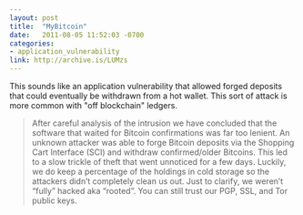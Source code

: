 ```yaml
---
layout: post
title:  "MyBitcoin"
date:   2011-08-05 11:52:03 -0700
categories:
- application_vulnerability
link: http://archive.is/LUMzs
---
```

This sounds like an application vulnerability that allowed forged deposits that could eventually be withdrawn from a hot wallet. This sort of attack is more common with "off blockchain" ledgers.

>After careful analysis of the intrusion we have concluded that the software that waited for Bitcoin confirmations was far too lenient. An unknown attacker was able to forge Bitcoin deposits via the Shopping Cart Interface (SCI) and withdraw confirmed/older Bitcoins. This led to a slow trickle of theft that went unnoticed for a few days. Luckily, we do keep a percentage of the holdings in cold storage so the attackers didn’t completely clean us out. Just to clarify, we weren’t “fully” hacked aka “rooted”. You can still trust our PGP, SSL, and Tor public keys.
